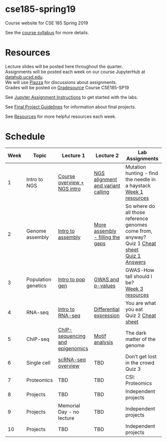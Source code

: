 # cse185-spring19
Course website for CSE 185 Spring 2019

See the [course syllabus](https://github.com/gymreklab/cse185-spring19/blob/master/cse185-spring19-syllabus.md) for more details.<br>

# Resources
Lecture slides will be posted here throughout the quarter. 
<br>
Assignments will be posted each week on our course JupyterHub at [datahub.ucsd.edu](datahub.ucsd.edu).
<br>
We will use [Piazza](https://piazza.com/ucsd/spring2019/cse185/home) for discussions about assignments.
<br>
Grades will be posted on [Gradesource](gradesource.com) Course CSE185-SP19

See [Jupyter Assignment Instructions](https://github.com/gymreklab/cse185-spring19/blob/master/jupyter_assignment_instructions.md) to get started with the labs.

See [Final Project Guidelines](https://github.com/gymreklab/cse185-spring19/blob/master/project_guidelines.md) for information about final projects.

See [Resources](https://github.com/gymreklab/cse185-spring19/blob/master/resources.md) for more helpful resources each week.

# Schedule

| Week | Topic | Lecture 1 | Lecture 2 | Lab Assignments |
|------|-------|-----------|-------|-----------|
| 1 | Intro to NGS | [Course overview + NGS intro](https://drive.google.com/file/d/1Mk2OiyY9vzMZ1Gp9T7Sdxkdk1Y7Qaiox/view?usp=sharing) | [NGS alignment and variant calling](https://drive.google.com/file/d/1sV3uGf2jUvxx_e2oraFAtz5vXqoGoX72/view?usp=sharing) | Mutation hunting - find the needle in a haystack <br> [Week 1 resources](https://github.com/gymreklab/cse185-spring19/blob/master/resources.md#week1)| 
|  2 | Genome assembly | [Intro to assembly](https://drive.google.com/file/d/103fbZXzDejznAwmfVV4rPfCWNN19jEGK/view?usp=sharing) | [More assembly - filling the gaps](https://drive.google.com/file/d/13XODh7BkAI-o96FzqkRbakd5Y4wdn_Hb/view?usp=sharing) | So where do all those reference genomes come from, anyway? <br>Quiz 1 [Cheat sheet](https://github.com/gymreklab/cse185-spring19/blob/master/CSE185%20Quiz%201%20Cheat%20Sheet.pdf) <br>[Quiz 1 Answers](https://drive.google.com/file/d/1I9zGxeYU2mTqzCQNGTpxEo_rn7BiqWOZ/view?usp=sharing) |
|  3 | Population genetics | [Intro to pop gen](https://drive.google.com/open?id=1lXQQR7B9wlKjP0FZl-1xIxx8SQun_62s) | [GWAS and p-values](https://drive.google.com/file/d/19W5W4i7HIHppc8nyZ7OO0ZkvlwT6nDqt/view?usp=sharing) | GWAS-How tall should I be?<br>[Week 3 resources](https://github.com/gymreklab/cse185-spring19/blob/master/resources.md#week3) |
|  4 | RNA-seq | [Intro to RNA-seq](https://drive.google.com/open?id=1z8N0UUHR-95eqHY4DnNBZSKG9c8WFy4_) | [Differential expression](https://drive.google.com/file/d/1mat_8qSukW8rTGFngLiEqU1kn6SUtmuL/view?usp=sharing) |  You are what you eat <br>Quiz 2 [Cheat sheet](https://github.com/gymreklab/cse185-spring19/blob/master/CSE185%20Quiz%202%20Cheat%20Sheet.pdf) |
|  5 | ChIP-seq | [ChIP-sequencing and epigenomics](https://drive.google.com/file/d/1BknWkxE2rhzDZUexGHkDARE-rGqKpsLs/view?usp=sharing) | [Motif analysis](https://drive.google.com/file/d/1EtNHwLHXae6bv_YVkwxHiXiTk89NKwss/view?usp=sharing) |  The dark matter of the genome |
|  6 | Single cell | [scRNA-seq overview](https://drive.google.com/file/d/1VEZAjHkOWbDUO3mMAxcFQDzuZqzVa1tN/view?usp=sharing) | TBD |  Don’t get lost in the crowd <br>Quiz 3 |
|  7 | Proteomics | TBD | TBD |  CSI: Proteomics |
|  8 | Projects | TBD | TBD | Independent projects |
|  9 | Projects | Memorial Day - no lecture |  TBD | Independent projects |
|  10 | Projects | TBD | TBD | Independent projects |
